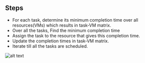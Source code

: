 ## Steps

* For each task, determine its minimum completion time over all resources(VMs) which results in task-VM matrix.
* Over all the tasks, Find the minimum completion time
* Assign the task to the resource that gives this completion time.
* Update the completion times in task-VM matrix.
* Iterate till all the tasks are scheduled.


![alt text](http://url/to/img.png)
